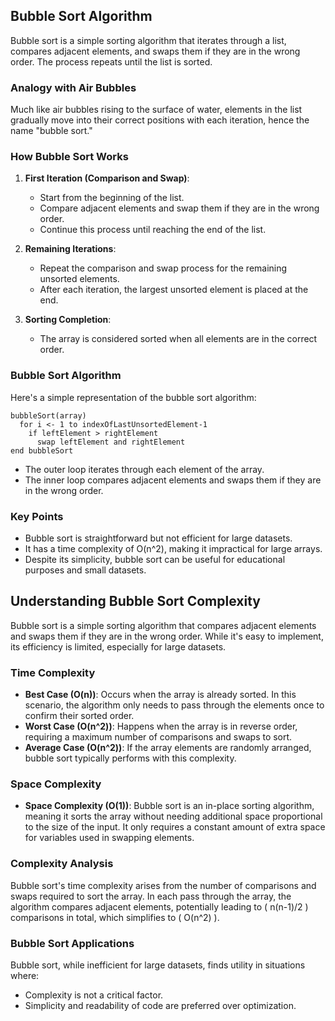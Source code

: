 ## Bubble Sort Algorithm

Bubble sort is a simple sorting algorithm that iterates through a list, compares adjacent elements, and swaps them if they are in the wrong order. The process repeats until the list is sorted.

### Analogy with Air Bubbles

Much like air bubbles rising to the surface of water, elements in the list gradually move into their correct positions with each iteration, hence the name "bubble sort."

### How Bubble Sort Works

1. **First Iteration (Comparison and Swap)**:
   - Start from the beginning of the list.
   - Compare adjacent elements and swap them if they are in the wrong order.
   - Continue this process until reaching the end of the list.
   
2. **Remaining Iterations**:
   - Repeat the comparison and swap process for the remaining unsorted elements.
   - After each iteration, the largest unsorted element is placed at the end.
   
3. **Sorting Completion**:
   - The array is considered sorted when all elements are in the correct order.

### Bubble Sort Algorithm

Here's a simple representation of the bubble sort algorithm:

```
bubbleSort(array)
  for i <- 1 to indexOfLastUnsortedElement-1
    if leftElement > rightElement
      swap leftElement and rightElement
end bubbleSort
```

- The outer loop iterates through each element of the array.
- The inner loop compares adjacent elements and swaps them if they are in the wrong order.

### Key Points

- Bubble sort is straightforward but not efficient for large datasets.
- It has a time complexity of O(n^2), making it impractical for large arrays.
- Despite its simplicity, bubble sort can be useful for educational purposes and small datasets.


## Understanding Bubble Sort Complexity

Bubble sort is a simple sorting algorithm that compares adjacent elements and swaps them if they are in the wrong order. While it's easy to implement, its efficiency is limited, especially for large datasets.

### Time Complexity

- **Best Case (O(n))**: Occurs when the array is already sorted. In this scenario, the algorithm only needs to pass through the elements once to confirm their sorted order.
- **Worst Case (O(n^2))**: Happens when the array is in reverse order, requiring a maximum number of comparisons and swaps to sort.
- **Average Case (O(n^2))**: If the array elements are randomly arranged, bubble sort typically performs with this complexity.

### Space Complexity

- **Space Complexity (O(1))**: Bubble sort is an in-place sorting algorithm, meaning it sorts the array without needing additional space proportional to the size of the input. It only requires a constant amount of extra space for variables used in swapping elements.

### Complexity Analysis

Bubble sort's time complexity arises from the number of comparisons and swaps required to sort the array. In each pass through the array, the algorithm compares adjacent elements, potentially leading to \( n(n-1)/2 \) comparisons in total, which simplifies to \( O(n^2) \).

### Bubble Sort Applications

Bubble sort, while inefficient for large datasets, finds utility in situations where:

- Complexity is not a critical factor.
- Simplicity and readability of code are preferred over optimization.
